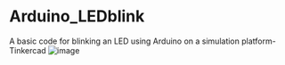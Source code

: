 # Arduino_LEDblink
A basic code for blinking an LED using Arduino on a simulation platform- Tinkercad
![image](https://github.com/user-attachments/assets/67a68714-b4c4-48d5-9e9e-b04b2f28e93a)
